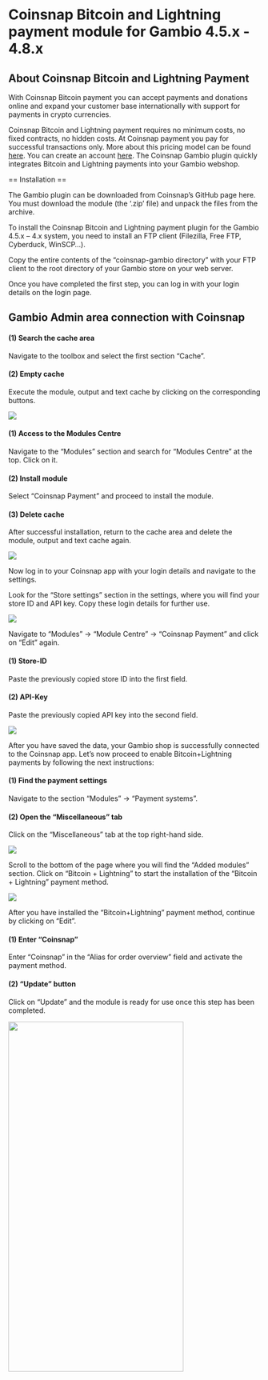# Coinsnap Bitcoin and Lightning payment module for Gambio 4.5.x - 4.8.x

## About Coinsnap Bitcoin and Lightning Payment ##

With Coinsnap Bitcoin payment you can accept payments and donations online and expand your customer base internationally with support for payments in crypto currencies. 

Coinsnap Bitcoin and Lightning payment requires no minimum costs, no fixed contracts, no hidden costs. At Coinsnap payment you pay for successful transactions only. More about this pricing model can be found [here](https://coinsnap.io). You can create an account [here](https://app.coinsnap.io). The Coinsnap Gambio plugin quickly integrates Bitcoin and Lightning payments into your Gambio webshop.
   
== Installation ==

The Gambio plugin can be downloaded from Coinsnap’s GitHub page here. You must download the module (the ‘.zip’ file) and unpack the files from the archive.

To install the Coinsnap Bitcoin and Lightning payment plugin for the Gambio 4.5.x – 4.x system, you need to install an FTP client (Filezilla, Free FTP, Cyberduck, WinSCP…).

Copy the entire contents of the “coinsnap-gambio directory” with your FTP client to the root directory of your Gambio store on your web server.

Once you have completed the first step, you can log in with your login details on the login page.

## Gambio Admin area connection with Coinsnap ##

#### (1) Search the cache area ####
Navigate to the toolbox and select the first section “Cache”.

#### (2) Empty cache ####
Execute the module, output and text cache by clicking on the corresponding buttons.

![](https://github.com/Coinsnap/Coinsnap-for-Gambio/blob/main/assets/execute.png)

#### (1) Access to the Modules Centre ####
Navigate to the “Modules” section and search for “Modules Centre” at the top. Click on it.

#### (2) Install module ####
Select “Coinsnap Payment” and proceed to install the module.

#### (3) Delete cache ####
After successful installation, return to the cache area and delete the module, output and text cache again.

![](https://github.com/Coinsnap/Coinsnap-for-Gambio/blob/main/assets/modules-center.png)

Now log in to your Coinsnap app with your login details and navigate to the settings.

Look for the “Store settings” section in the settings, where you will find your store ID and API key. Copy these login details for further use.

![](https://github.com/Coinsnap/Coinsnap-for-Gambio/blob/main/assets/coinsnap-store.png)

Navigate to “Modules” -> “Module Centre” -> “Coinsnap Payment” and click on “Edit” again.

#### (1) Store-ID ####
Paste the previously copied store ID into the first field.

#### (2) API-Key ####
Paste the previously copied API key into the second field.

![](https://github.com/Coinsnap/Coinsnap-for-Gambio/blob/main/assets/gambio-store.png)

After you have saved the data, your Gambio shop is successfully connected to the Coinsnap app. Let’s now proceed to enable Bitcoin+Lightning payments by following the next instructions:

#### (1) Find the payment settings ####
Navigate to the section “Modules” -> “Payment systems”.

#### (2) Open the “Miscellaneous” tab ####
Click on the “Miscellaneous” tab at the top right-hand side.

![](https://github.com/Coinsnap/Coinsnap-for-Gambio/blob/main/assets/payment-systems.png)

Scroll to the bottom of the page where you will find the “Added modules” section. Click on “Bitcoin + Lightning” to start the installation of the “Bitcoin + Lightning” payment method.

![](https://github.com/Coinsnap/Coinsnap-for-Gambio/blob/main/assets/modules.png)

After you have installed the “Bitcoin+Lightning” payment method, continue by clicking on “Edit”.

#### (1) Enter “Coinsnap” ####
Enter “Coinsnap” in the “Alias for order overview” field and activate the payment method.

#### (2) “Update” button ####
Click on “Update” and the module is ready for use once this step has been completed.

<p float="center">
  <img src="https://github.com/Coinsnap/Coinsnap-for-Gambio/blob/main/assets/update.png" width="350" height="700" />
</p>

